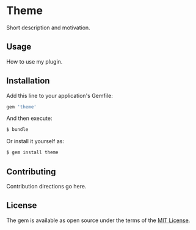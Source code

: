 # Theme
Short description and motivation.

## Usage
How to use my plugin.

## Installation
Add this line to your application's Gemfile:

```ruby
gem 'theme'
```

And then execute:
```bash
$ bundle
```

Or install it yourself as:
```bash
$ gem install theme
```

## Contributing
Contribution directions go here.

## License
The gem is available as open source under the terms of the [MIT License](http://opensource.org/licenses/MIT).
